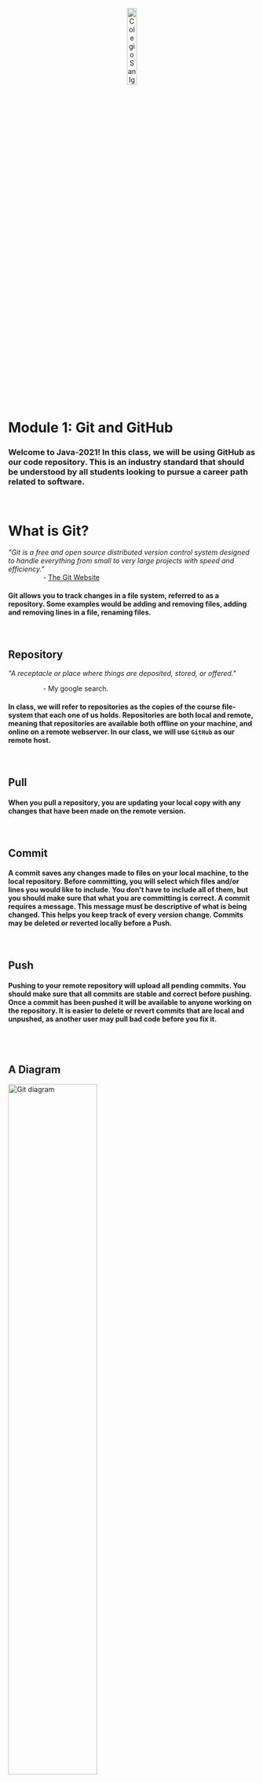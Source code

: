 <div style="text-align:center">
        <img    src="../../images/csi.png" 
                title="Colegio San Ignacio" 
                width="20%" 
                height="20%" />
</div>
<br>

# Module 1: Git and GitHub
### Welcome to Java-2021! In this class, we will be using GitHub as our code repository. This is an industry standard that should be understood by all students looking to pursue a career path related to software.
<br>

# What is Git?
*"Git is a free and open source distributed version control system designed to handle everything from small to very large projects with speed and efficiency."*
<br>
&nbsp;&nbsp;&nbsp;&nbsp;&nbsp;&nbsp;&nbsp;&nbsp;&nbsp;&nbsp;&nbsp;&nbsp;&nbsp;&nbsp;&nbsp;&nbsp;&nbsp; \- [The Git Website](https://git-scm.com/)

#### Git allows you to track changes in a file system, referred to as a repository. Some examples would be adding and removing files, adding and removing lines in a file, renaming files.

<br>

## Repository
*"A receptacle or place where things are deposited, stored, or offered."*
<br>

&nbsp;&nbsp;&nbsp;&nbsp;&nbsp;&nbsp;&nbsp;&nbsp;&nbsp;&nbsp;&nbsp;&nbsp;&nbsp;&nbsp;&nbsp;&nbsp;&nbsp; \- My google search.
<br>

#### In class, we will refer to repositories as the copies of the course file-system that each one of us holds. Repositories are both local and remote, meaning that repositories are available both offline on your machine, and online on a remote webserver. In our class, we will use `GitHub` as our remote host.

<br>

## Pull
#### When you pull a repository, you are updating your local copy with any changes that have been made on the remote version.

<br>

## Commit
#### A commit saves any changes made to files on your local machine, to the local repository. Before committing, you will select which files and/or lines you would like to include. You don't have to include all of them, but you should make sure that what you are committing is correct. A commit requires a message. This message must be descriptive of what is being changed. This helps you keep track of every version change. Commits may be deleted or reverted locally before a Push.

<br>

## Push
#### Pushing to your remote repository will upload all pending commits. You should make sure that all commits are stable and correct before pushing. Once a commit has been pushed it will be available to anyone working on the repository. It is easier to delete or revert commits that are local and unpushed, as another user may pull bad code before you fix it. 

<br>

<br>

## A Diagram
<img    src="https://www.pngitem.com/pimgs/m/608-6085261_git-push-and-pull-hd-png-download.png" 
        title="Git diagram" 
        width="60%" 
        height="60%" />

<br>

# Install [GitHub Desktop](https://desktop.github.com/). 
### **(Optional since Eclipse includes a Git solution)**. 
Any students may use [GitHub Desktop](https://desktop.github.com/) as it is the easiest solution to the git dependency.

<br>

# What is GitHub?
Think of GitHub as an Instagram of Code. A whole bunch of programmers from all around the world share their code so that others may view, comment and like it. They all use the technology of Git and share it on this Hub. GitHub is free, but you may pay to keep your repositories private.

<br>

## Set up a GitHub Account.

### Go to [GitHub.com](https://github.com) and Sign Up **Correctly**. `(2pts)`
* Use your student Email.
* Use the following format for your <u>**username**</u>: CSI-Name-Lastname. 
* Pay attention to Capitalization.
* Use my github name as an example: `CSI-Carlos-Cobian`
<br>
<img    src="GitHubSetup.png" 
        title="Create Account" 
        width="60%" 
        height="60%" />
<br>
*If it already exists, include your second last name.*

<br>

# What is a branch?     
Branches are different versions of a repository. A central branch(`main`) represents a repository, while many others represent modifications that are incomplete, in development, or just different. 

<br>


## Fork the class repository. `(1pts)`
Forking a repository will create a copy on your GitHub account. You own it now. You may freely alter this copy to take class notes and answer questions. These changes will only be reflected on your copy **(fork)** of the repository. 
<br>

### Visit the class repo and click on `fork`. (top right)
https://github.com/CSI-Carlos-Cobian/CSI-Java-2021

<br>

# Set up your development environment

## Install [Eclipse IDE](https://www.eclipse.org/downloads/)
## If prompted, Download and install [JDK](https://www.oracle.com/java/technologies/javase-jdk16-downloads.html)

## Clone the repository into your machine `(2pts)`

<br>

### Clone using Eclipse IDE
You may manage your git by using Eclipse's integrated solution. Press `ALT+SHIFT+Q`, release, and then press `Q` again to search eclipse for tools. Type `git` and select `Git Repositories`. Clone your fork using the following configuration as an example. Remember that `CSI-Carlos-Cobian` is to be replaced with **your** username.

<img    src="GitEclipse.png" 
        title="Create Account" 
        width="60%" 
        height="60%" />

<br>

### Clone using GitHub Desktop
After signing in to GitHub, click on Clone and your fork should show up. **GitHub Desktop** automatically creates a folder on your Documents called <u>GitHub</u>.  Within this folder, you will find a folder named <u>CSI-Java-2021</u> containing your cloned course.

<br>

### [Source Tree Git](/../../tree/main/Modules/SourceTree/Setup.md) **(Optional)** 

* #### Provides easier visualization of branches and history. 
* #### Requires many 3rd party authorizations.

<br>

# Using Git
You may clone a repository without forking it, but only `contributors` may push changes to it. When you fork a copy, it becomes your own. 
<br>

*You may also update your copy **(fork)** of the repository to reflect any changes I have made to the course, without overwriting your individual changes.*

<br>

## Update your fork:
You may update your fork on GitHub.com. When your fork is out of date, a banner will show up. Click on it to update your branch.

<br>

To download fork updates to your **local repository(PC)** pull the changes from GitHub.

<br>

<!-- You may update both simultaneously from Visual Studio by selecting. -->
<!-- 
`Source Control` > Branch > Merge Branch
Select `upstream/main`  
-->
<!-- #TODO: Update for eclipse -->


`upstream/main` represents the repository you've forked. 'Merging' it into you branch means that you're applying its updates into your branch.

<br>

# Class Discussion
## Answer the questions on the Markdown file located within your <u>`Module1`</u> directory (Module1.md). `(4pts)`

<!-- This is a comment. It is not processed by the code -->
<!-- Welcome! These are your questions. -->
<!-- Answer using full sentences to receive all points. -->
<!-- 

What is the difference between Git and GitHub?

 - Answer: Git is the system used to commit, push and pull from and to repositories. Github is the website where you can push, commit, and pull these repositories. 

What is the difference between a git commit and a git push?

 - Answer: A git commit is a save directly to your local computer, a git push is saved to the remote repositories. 

What is the difference between a pull, and an upstream pull?

 - Answer: A pull is a copy from the remote repository. An upstream pull is when you update a forked repository after the original is changed.

Was any part of these instructions unclear or incomplete?

 - Answer: No

Type down any class notes below this sentence:




Lackluster responses may result in point deductions.
-->

* ### Save the file. Commit your changes and push them to your remote repository by the end class. `(1pts)`
* ### You may complete the answers by issuing additional commits and pushing them before the next class.

<br>

## [Next Module ->](/../../tree/main/Modules/Module2/Module2.md)